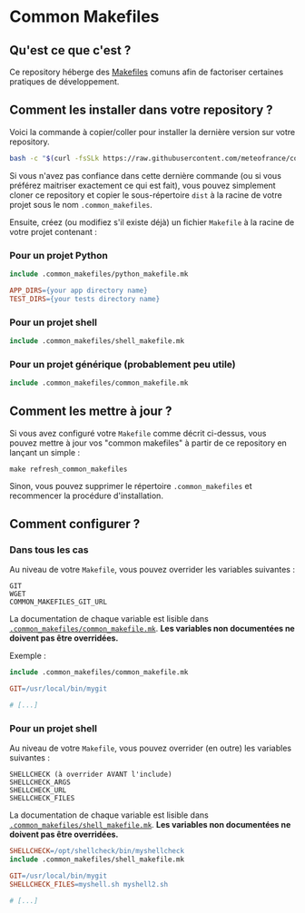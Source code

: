 # Common Makefiles

## Qu'est ce que c'est ?

Ce repository héberge des [Makefiles](https://fr.wikipedia.org/wiki/Make) comuns afin de factoriser certaines pratiques de développement.

## Comment les installer dans votre repository ?

Voici la commande à copier/coller pour installer la dernière version sur votre repository.

```bash
bash -c "$(curl -fsSLk https://raw.githubusercontent.com/meteofrance/common_makefiles/main/install.sh)"
```

Si vous n'avez pas confiance dans cette dernière commande (ou si vous préférez maitriser exactement ce qui est fait),
vous pouvez simplement cloner ce repository et copier le sous-répertoire `dist` à la racine de votre projet sous le 
nom `.common_makefiles`.

Ensuite, créez (ou modifiez s'il existe déjà) un fichier `Makefile` à la racine de votre projet contenant :

### Pour un projet Python

```Makefile
include .common_makefiles/python_makefile.mk

APP_DIRS={your app directory name}
TEST_DIRS={your tests directory name}
```

### Pour un projet shell

```Makefile
include .common_makefiles/shell_makefile.mk
```

### Pour un projet générique (probablement peu utile)

```Makefile
include .common_makefiles/common_makefile.mk
```

## Comment les mettre à jour ?

Si vous avez configuré votre `Makefile` comme décrit ci-dessus, vous pouvez mettre à jour vos "common makefiles"
à partir de ce repository en lançant un simple :

```
make refresh_common_makefiles
```

Sinon, vous pouvez supprimer le répertoire `.common_makefiles` et recommencer la procédure d'installation.

## Comment configurer ?

### Dans tous les cas

Au niveau de votre `Makefile`, vous pouvez overrider les variables suivantes :

```
GIT
WGET
COMMON_MAKEFILES_GIT_URL
```

La documentation de chaque variable est lisible dans [`.common_makefiles/common_makefile.mk`](dist/common_makefile.mk). **Les variables non documentées
ne doivent pas être overridées.**

Exemple :

```Makefile
include .common_makefiles/common_makefile.mk

GIT=/usr/local/bin/mygit

# [...]
```

### Pour un projet shell

Au niveau de votre `Makefile`, vous pouvez overrider (en outre) les variables suivantes :

```
SHELLCHECK (à overrider AVANT l'include)
SHELLCHECK_ARGS
SHELLCHECK_URL
SHELLCHECK_FILES
```

La documentation de chaque variable est lisible dans [`.common_makefiles/shell_makefile.mk`](dist/shell_makefile.mk). **Les variables non documentées
ne doivent pas être overridées.**

```Makefile
SHELLCHECK=/opt/shellcheck/bin/myshellcheck
include .common_makefiles/shell_makefile.mk

GIT=/usr/local/bin/mygit
SHELLCHECK_FILES=myshell.sh myshell2.sh

# [...]
```
